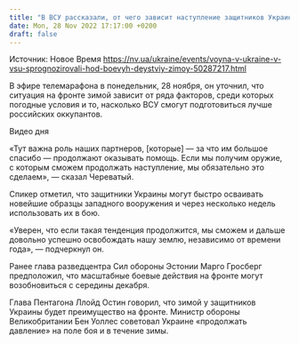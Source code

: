 ```yaml
---
title: "В ВСУ рассказали, от чего зависит наступление защитников Украины зимой"
date: Mon, 28 Nov 2022 17:17:00 +0200
draft: false
---
```

Источник: Новое Время https://nv.ua/ukraine/events/voyna-v-ukraine-v-vsu-sprognozirovali-hod-boevyh-deystviy-zimoy-50287217.html


 В эфире телемарафона в понедельник, 28 ноября, он уточнил, что ситуация на фронте зимой зависит от ряда факторов, среди которых погодные условия и то, насколько ВСУ смогут подготовиться лучше российских оккупантов.

 Видео дня   

«Тут важна роль наших партнеров, [которые] — за что им большое спасибо — продолжают оказывать помощь. Если мы получим оружие, с которым сможем продолжать наступление, мы обязательно это сделаем», — сказал Череватый.

Спикер отметил, что защитники Украины могут быстро осваивать новейшие образцы западного вооружения и через несколько недель использовать их в бою.

«Уверен, что если такая тенденция продолжится, мы сможем и дальше довольно успешно освобождать нашу землю, независимо от времени года», — подчеркнул он.

Ранее глава разведцентра Сил обороны Эстонии Марго Гросберг предположил, что масштабные боевые действия на фронте могут возобновиться с середины декабря.

Глава Пентагона Ллойд Остин говорил, что зимой у защитников Украины будет преимущество на фронте. Министр обороны Великобритании Бен Уоллес советовал Украине «продолжать давление» на поле боя и в течение зимы.
